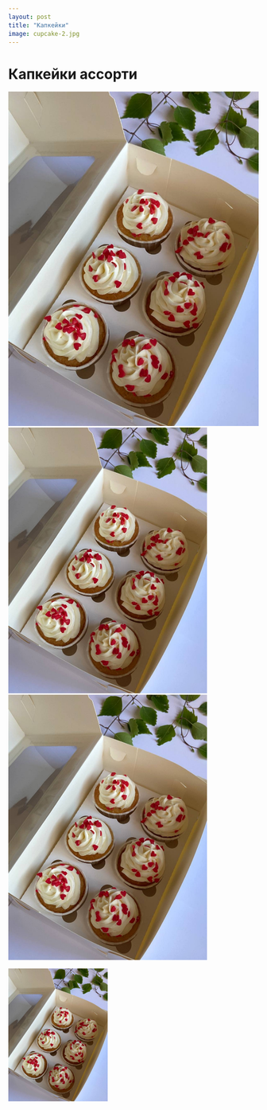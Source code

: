 ```yaml
---
layout: post
title: "Капкейки"
image: cupcake-2.jpg
---
```


# Капкейки ассорти 

![alt text](\assets\img\cupcake-1.jpg "Cupcake")
<img src="\assets\img\cupcake-1.jpg" alt="drawing" width="400"/>
    <img src="\assets\img\cupcake-1.jpg" alt="drawing" width="400"/>

<img src="\assets\img\cupcake-1.jpg" alt="drawing" style="width:200px;"/>